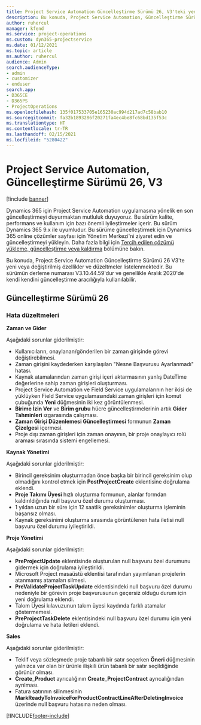 ```yaml
---
title: Project Service Automation Güncelleştirme Sürümü 26, V3'teki yenilikler veya değişiklikler
description: Bu konuda, Project Service Automation, Güncelleştirme Sürümü 26, V3'teki özellikler ve düzeltmeler listelenir.
author: ruhercul
manager: kfend
ms.service: project-operations
ms.custom: dyn365-projectservice
ms.date: 01/12/2021
ms.topic: article
ms.author: ruhercul
audience: Admin
search.audienceType:
- admin
- customizer
- enduser
search.app:
- D365CE
- D365PS
- ProjectOperations
ms.openlocfilehash: 135f017533705e165230ac994d217ad7c58bab10
ms.sourcegitcommit: fa32b1893286f20271fa4ec4be8fc68bd135f53c
ms.translationtype: HT
ms.contentlocale: tr-TR
ms.lasthandoff: 02/15/2021
ms.locfileid: "5280422"
---
```

# <a name="project-service-automation-update-release-26-v3"></a>Project Service Automation, Güncelleştirme Sürümü 26, V3

[!include [banner](../includes/psa-now-project-operations.md)]

Dynamics 365 için Project Service Automation uygulamasına yönelik en son güncelleştirmeyi duyurmaktan mutluluk duyuyoruz. Bu sürüm kalite, performans ve kullanım için bazı önemli iyileştirmeler içerir. Bu sürüm Dynamics 365 9.x ile uyumludur. Bu sürüme güncelleştirmek için Dynamics 365 online çözümler sayfası için Yönetim Merkezi'ni ziyaret edin ve güncelleştirmeyi yükleyin. Daha fazla bilgi için [Tercih edilen çözümü yükleme, güncelleştirme veya kaldırma](https://docs.microsoft.com/power-platform/admin/install-remove-preferred-solution) bölümüne bakın.

Bu konuda, Project Service Automation Güncelleştirme Sürümü 26 V3'te yeni veya değiştirilmiş özellikler ve düzeltmeler listelenmektedir. Bu sürümün derleme numarası V3.10.44.59'dur ve genellikle Aralık 2020'de kendi kendini güncelleştirme aracılığıyla kullanılabilir.

## <a name="update-release-26"></a>Güncelleştirme Sürümü 26

### <a name="bug-fixes"></a>Hata düzeltmeleri

**Zaman ve Gider**

Aşağıdaki sorunlar giderilmiştir:

- Kullanıcıların, onaylanan/gönderilen bir zaman girişinde görevi değiştirebilmesi.
- Zaman girişini kaydederken karşılaşılan "Nesne Başvurusu Ayarlanmadı" hatası.
- Kaynak atamalarından zaman girişi içeri aktarmasının yanlış DateTime değerlerine sahip zaman girişleri oluşturması.
- Project Service Automation ve Field Service uygulamalarının her ikisi de yüklüyken Field Service uygulamasındaki zaman girişleri için komut çubuğunda **Yeni** düğmesinin iki kez görüntülenmesi.
- **Birime İzin Ver** ve **Birim grubu** hücre güncelleştirmelerinin artık **Gider Tahminleri** ızgarasında çalışması.
- **Zaman Girişi Düzenlemesi Güncelleştirmesi** formunun **Zaman Çizelgesi** içermesi.
- Proje dışı zaman girişleri için zaman onayının, bir proje onaylayıcı rolü araması sırasında sistemi engellemesi.

**Kaynak Yönetimi**

Aşağıdaki sorunlar giderilmiştir:

- Birincil gereksinim oluşturmadan önce başka bir birincil gereksinim olup olmadığını kontrol etmek için **PostProjectCreate** eklentisine doğrulama eklendi.
- **Proje Takımı Üyesi** hızlı oluşturma formunun, alanlar formdan kaldırıldığında null başvuru özel durumu oluşturması.
- 1 yıldan uzun bir süre için 12 saatlik gereksinimler oluşturma işleminin başarısız olması.
- Kaynak gereksinimi oluşturma sırasında görüntülenen hata iletisi null başvuru özel durumu iyileştirildi.

**Proje Yönetimi**

Aşağıdaki sorunlar giderilmiştir:

- **PreProjectUpdate** eklentisinde oluşturulan null başvuru özel durumunu gidermek için doğrulama iyileştirildi.
- Microsoft Project masaüstü eklentisi tarafından yayımlanan projelerin atanmamış atamaları silmesi.
- **PreValidateProjectTaskUpdate** eklentisindeki null başvuru özel durumu nedeniyle bir görevin proje başvurusunun geçersiz olduğu durum için yeni doğrulama eklendi.
- Takım Üyesi kılavuzunun takım üyesi kaydında farklı atamalar göstermemesi.
- **PreProjectTaskDelete** eklentisindeki null başvuru özel durumu için yeni doğrulama ve hata iletileri eklendi.

**Sales**

Aşağıdaki sorunlar giderilmiştir:

- Teklif veya sözleşmede proje tabanlı bir satır seçerken **Öneri** düğmesinin yalnızca var olan bir ürünle ilişkili ürün tabanlı bir satır seçildiğinde görünür olması.
- **Create_Product** ayrıcalığının **Create_ProjectContract** ayrıcalığından ayrılması.
- Fatura satırının silinmesinin **MarkReadyToInvoiceForProductContractLineAfterDeletingInvoice** üzerinde null başvuru hatasına neden olması.


[!INCLUDE[footer-include](../includes/footer-banner.md)]